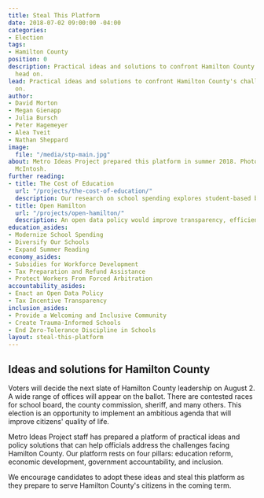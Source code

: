 ```yaml
---
title: Steal This Platform
date: 2018-07-02 09:00:00 -04:00
categories:
- Election
tags:
- Hamilton County
position: 0
description: Practical ideas and solutions to confront Hamilton County's challenges
  head on.
lead: Practical ideas and solutions to confront Hamilton County's challenges head
  on.
author:
- David Morton
- Megan Gienapp
- Julia Bursch
- Peter Hagemeyer
- Alea Tveit
- Nathan Sheppard
image:
  file: "/media/stp-main.jpg"
about: Metro Ideas Project prepared this platform in summer 2018. Photography by Peri
  McIntosh.
further reading:
- title: The Cost of Education
  url: "/projects/the-cost-of-education/"
  description: Our research on school spending explores student-based budgeting.
- title: Open Hamilton
  url: "/projects/open-hamilton/"
  description: An open data policy would improve transparency, efficiency, and accountability.
education_asides:
- Modernize School Spending
- Diversify Our Schools
- Expand Summer Reading
economy_asides:
- Subsidies for Workforce Development
- Tax Preparation and Refund Assistance
- Protect Workers From Forced Arbitration
accountability_asides:
- Enact an Open Data Policy
- Tax Incentive Transparency
inclusion_asides:
- Provide a Welcoming and Inclusive Community
- Create Trauma-Informed Schools
- End Zero-Tolerance Discipline in Schools
layout: steal-this-platform
---
```


## Ideas and solutions for Hamilton County

Voters will decide the next slate of Hamilton County leadership on August 2. A wide range of offices will appear on the ballot. There are contested races for school board, the county commission, sheriff, and many others. This election is an opportunity to implement an ambitious agenda that will improve citizens' quality of life.

Metro Ideas Project staff has prepared a platform of practical ideas and policy solutions that can help officials address the challenges facing Hamilton County. Our platform rests on four pillars: education reform, economic development, government accountability, and inclusion.

We encourage candidates to adopt these ideas and steal this platform as they prepare to serve Hamilton County's citizens in the coming term.